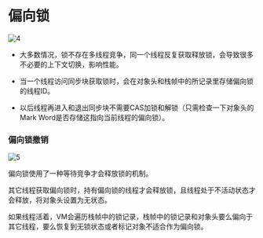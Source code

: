 # 偏向锁



![4](http://blog-shifty.oss-cn-shanghai.aliyuncs.com/uPic/4.png)

* 大多数情况，锁不存在多线程竞争，同一个线程反复获取释放锁，会导致很多不必要的上下文切换，影响性能。

* 当一个线程访问同步块获取锁时，会在对象头和栈帧中的所记录里存储偏向锁的线程ID。

* 以后线程再进入和退出同步块不需要CAS加锁和解锁（只需检查一下对象头的Mark Word是否存储这指向当前线程的偏向锁）。



### **偏向锁撤销**

![5](http://blog-shifty.oss-cn-shanghai.aliyuncs.com/uPic/5.png)

偏向锁使用了一种等待竞争才会释放锁的机制。

其它线程获取偏向锁时，持有偏向锁的线程才会释放锁，且线程处于不活动状态才会释放，将对象头设置为无状态。

如果线程活着，VM会遍历栈帧中的锁记录，栈帧中的锁记录和对象头要么偏向于其它线程，要么恢复到无锁状态或者标记对象不适合作为偏向锁。